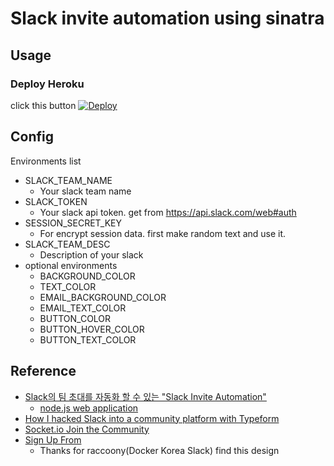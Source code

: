 # Slack invite automation using sinatra

## Usage

### Deploy Heroku

click this button
[![Deploy](https://www.herokucdn.com/deploy/button.png)](https://heroku.com/deploy)


## Config

Environments list

* SLACK_TEAM_NAME
  * Your slack team name
* SLACK_TOKEN
  * Your slack api token. get from https://api.slack.com/web#auth
* SESSION_SECRET_KEY
  * For encrypt session data. first make random text and use it.
* SLACK_TEAM_DESC
  * Description of your slack
* optional environments
  * BACKGROUND_COLOR
  * TEXT_COLOR
  * EMAIL_BACKGROUND_COLOR
  * EMAIL_TEXT_COLOR
  * BUTTON_COLOR
  * BUTTON_HOVER_COLOR
  * BUTTON_TEXT_COLOR


## Reference

* [Slack의 팀 초대를 자동화 할 수 있는 "Slack Invite Automation"](http://blog.outsider.ne.kr/1117)
  * [node.js web application](https://github.com/outsideris/slack-invite-automation)
* [How I hacked Slack into a community platform with Typeform](https://levels.io/slack-typeform-auto-invite-sign-ups/)
* [Socket.io Join the Community](http://socket.io/slack/)
* [Sign Up From](http://codepen.io/erikapdx/pen/BnfjH)
  * Thanks for raccoony(Docker Korea Slack) find this design
